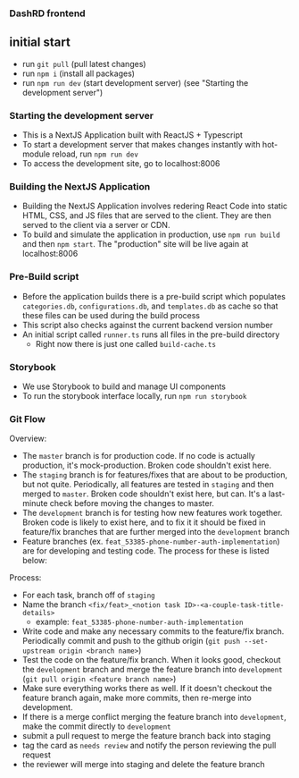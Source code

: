 ### DashRD frontend

## initial start

-   run `git pull` (pull latest changes)
-   run `npm i` (install all packages)
-   run `npm run dev` (start development server) (see "Starting the development server")

### Starting the development server

-   This is a NextJS Application built with ReactJS + Typescript
-   To start a development server that makes changes instantly with hot-module reload, run `npm run dev`
-   To access the development site, go to localhost:8006

### Building the NextJS Application

-   Building the NextJS Application involves redering React Code into static HTML, CSS, and JS files that are served to the client. They are then served to the client via a server or CDN.
-   To build and simulate the application in production, use `npm run build` and then `npm start`. The "production" site will be live again at localhost:8006

### Pre-Build script

-   Before the application builds there is a pre-build script which populates `categories.db`, `configurations.db`, and `templates.db` as cache so that these files can be used during the build process
-   This script also checks against the current backend version number
-   An initial script called `runner.ts` runs all files in the pre-build directory
    -   Right now there is just one called `build-cache.ts`

### Storybook

-   We use Storybook to build and manage UI components
-   To run the storybook interface locally, run `npm run storybook`

### Git Flow

Overview:

-   The `master` branch is for production code. If no code is actually production, it's mock-production. Broken code shouldn't exist here.
-   The `staging` branch is for features/fixes that are about to be production, but not quite. Periodically, all features are tested in `staging` and then merged to `master`. Broken code shouldn't exist here, but can. It's a last-minute check before moving the changes to master.
-   The `development` branch is for testing how new features work together. Broken code is likely to exist here, and to fix it it should be fixed in feature/fix branches that are further merged into the `development` branch
-   Feature branches (ex. `feat_53385-phone-number-auth-implementation`) are for developing and testing code. The process for these is listed below:

Process:

-   For each task, branch off of `staging`
-   Name the branch `<fix/feat>_<notion task ID>-<a-couple-task-title-details>`
    -   example: `feat_53385-phone-number-auth-implementation`
-   Write code and make any necessary commits to the feature/fix branch. Periodically commit and push to the github origin (`git push --set-upstream origin <branch name>`)
-   Test the code on the feature/fix branch. When it looks good, checkout the `development` branch and merge the feature branch into `development` (`git pull origin <feature branch name>`)
-   Make sure everything works there as well. If it doesn't checkout the feature branch again, make more commits, then re-merge into development.
-   If there is a merge conflict merging the feature branch into `development`, make the commit directly to `development`
-   submit a pull request to merge the feature branch back into staging
-   tag the card as `needs review` and notify the person reviewing the pull request
-   the reviewer will merge into staging and delete the feature branch
